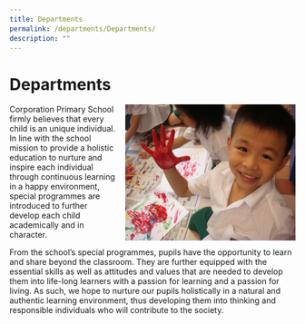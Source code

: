 ```yaml
---
title: Departments
permalink: /departments/Departments/
description: ""
---
```

Departments
===========


<img src="/images/Programmes.png" style="width:300px;height:240px;margin-left:15px;" align = "right">


Corporation Primary School firmly believes that every child is an unique individual. In line with the school mission to provide a holistic education to nurture and inspire each individual through continuous learning in a happy environment, special programmes are introduced to further develop each child academically and in character.

  

From the school’s special programmes, pupils have the opportunity to learn and share beyond the classroom. They are further equipped with the essential skills as well as attitudes and values that are needed to develop them into life-long learners with a passion for learning and a passion for living. As such, we hope to nurture our pupils holistically in a natural and authentic learning environment, thus developing them into thinking and responsible individuals who will contribute to the society.